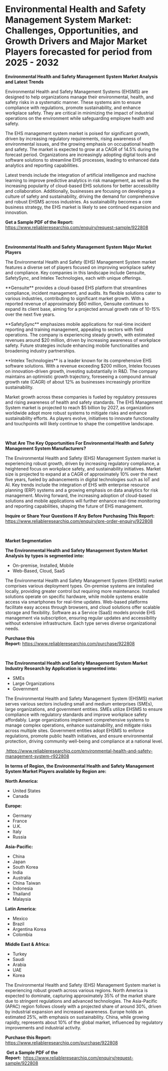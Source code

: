 <p><h1>Environmental Health and Safety Management System Market: Challenges, Opportunities, and Growth Drivers and Major Market Players forecasted for period from 2025 - 2032</h1></p><p><strong>Environmental Health and Safety Management System Market Analysis and Latest Trends</strong></p>
<p><p>Environmental Health and Safety Management Systems (EHSMS) are designed to help organizations manage their environmental, health, and safety risks in a systematic manner. These systems aim to ensure compliance with regulations, promote sustainability, and enhance workplace safety. They are critical in minimizing the impact of industrial operations on the environment while safeguarding employee health and safety.</p><p>The EHS management system market is poised for significant growth, driven by increasing regulatory requirements, rising awareness of environmental issues, and the growing emphasis on occupational health and safety. The market is expected to grow at a CAGR of 14.5% during the forecast period. Organizations are increasingly adopting digital tools and software solutions to streamline EHS processes, leading to enhanced data analytics and reporting capabilities.</p><p>Latest trends include the integration of artificial intelligence and machine learning to improve predictive analytics in risk management, as well as the increasing popularity of cloud-based EHS solutions for better accessibility and collaboration. Additionally, businesses are focusing on developing a culture of safety and sustainability, driving the demand for comprehensive and robust EHSMS across industries. As sustainability becomes a core business strategy, the EHS market is likely to see continued expansion and innovation.</p></p>
<p><strong>Get a Sample PDF of the Report:&nbsp;</strong> <a href="https://www.reliableresearchiq.com/enquiry/request-sample/922808?utm_campaign=3510&utm_medium=2&utm_source=Github&utm_content=ia&utm_term=18042025&utm_id=environmental-health-and-safety-management-system">https://www.reliableresearchiq.com/enquiry/request-sample/922808</a></p>
<p>&nbsp;</p>
<p><strong>Environmental Health and Safety Management System Major Market Players</strong></p>
<p><p>The Environmental Health and Safety (EHS) Management System market features a diverse set of players focused on improving workplace safety and compliance. Key companies in this landscape include Gensuite, SafetySync, and Intelex Technologies, each with unique offerings.</p><p>**Gensuite** provides a cloud-based EHS platform that streamlines compliance, incident management, and audits. Its flexible solutions cater to various industries, contributing to significant market growth. With a reported revenue of approximately $60 million, Gensuite continues to expand its client base, aiming for a projected annual growth rate of 10-15% over the next five years.</p><p>**SafetySync** emphasizes mobile applications for real-time incident reporting and training management, appealing to sectors with field operations. The company is experiencing steady growth, with estimated revenues around $20 million, driven by increasing awareness of workplace safety. Future strategies include enhancing mobile functionalities and broadening industry partnerships.</p><p>**Intelex Technologies** is a leader known for its comprehensive EHS software solutions. With a revenue exceeding $200 million, Intelex focuses on innovation-driven growth, investing substantially in R&D. The company maintains an optimistic growth trajectory, foreseeing a compound annual growth rate (CAGR) of about 12% as businesses increasingly prioritize sustainability.</p><p>Market growth across these companies is fueled by regulatory pressures and rising awareness of health and safety standards. The EHS Management System market is projected to reach $5 billion by 2027, as organizations worldwide adopt more robust systems to mitigate risks and enhance sustainability efforts. As players evolve, initiatives to innovate functionality and touchpoints will likely continue to shape the competitive landscape.</p></p>
<p>&nbsp;</p>
<p><strong>What Are The Key Opportunities For Environmental Health and Safety Management System Manufacturers?</strong></p>
<p><p>The Environmental Health and Safety (EHS) Management System market is experiencing robust growth, driven by increasing regulatory compliance, a heightened focus on workplace safety, and sustainability initiatives. Market size is projected to expand at a CAGR of approximately 10% over the next five years, fueled by advancements in digital technologies such as IoT and AI. Key trends include the integration of EHS with enterprise resource planning (ERP) systems and a growing emphasis on data analytics for risk management. Moving forward, the increasing adoption of cloud-based solutions and mobile applications will further enhance real-time monitoring and reporting capabilities, shaping the future of EHS management.</p></p>
<p><strong>Inquire or Share Your Questions If Any Before Purchasing This Report:</strong> <a href="https://www.reliableresearchiq.com/enquiry/pre-order-enquiry/922808?utm_campaign=3510&utm_medium=2&utm_source=Github&utm_content=ia&utm_term=18042025&utm_id=environmental-health-and-safety-management-system">https://www.reliableresearchiq.com/enquiry/pre-order-enquiry/922808</a></p>
<p>&nbsp;</p>
<p><strong>Market Segmentation</strong></p>
<p><strong>The Environmental Health and Safety Management System Market Analysis by types is segmented into:</strong></p>
<p><ul><li>On-premise, Installed, Mobile</li><li>Web-Based, Cloud, SaaS</li></ul></p>
<p><p>The Environmental Health and Safety Management System (EHSMS) market comprises various deployment types. On-premise systems are installed locally, providing greater control but requiring more maintenance. Installed solutions operate on specific hardware, while mobile systems enable access via smartphones for real-time updates. Web-based platforms facilitate easy access through browsers, and cloud solutions offer scalable storage and flexibility. Software as a Service (SaaS) models provide EHS management via subscription, ensuring regular updates and accessibility without extensive infrastructure. Each type serves diverse organizational needs.</p></p>
<p><strong>Purchase this Report:&nbsp;</strong><a href="https://www.reliableresearchiq.com/purchase/922808?utm_campaign=3510&utm_medium=2&utm_source=Github&utm_content=ia&utm_term=18042025&utm_id=environmental-health-and-safety-management-system">https://www.reliableresearchiq.com/purchase/922808</a></p>
<p>&nbsp;</p>
<p><strong>The Environmental Health and Safety Management System Market Industry Research by Application is segmented into:</strong></p>
<p><ul><li>SMEs</li><li>Large Organizations</li><li>Government</li></ul></p>
<p><p>The Environmental Health and Safety Management System (EHSMS) market serves various sectors including small and medium enterprises (SMEs), large organizations, and government entities. SMEs utilize EHSMS to ensure compliance with regulatory standards and improve workplace safety affordably. Large organizations implement comprehensive systems to manage complex operations, enhance sustainability, and mitigate risks across multiple sites. Government entities adopt EHSMS to enforce regulations, promote public health initiatives, and ensure environmental protection, driving community well-being and compliance at a national level.</p></p>
<p><a href="https://www.reliableresearchiq.com/environmental-health-and-safety-management-system-r922808?utm_campaign=3510&utm_medium=2&utm_source=Github&utm_content=ia&utm_term=18042025&utm_id=environmental-health-and-safety-management-system">&nbsp;https://www.reliableresearchiq.com/environmental-health-and-safety-management-system-r922808</a></p>
<p><strong>In terms of Region, the Environmental Health and Safety Management System Market Players available by Region are:</strong></p>
<p>
    <p> <strong> North America: </strong>
        <ul>
            <li>United States</li>
            <li>Canada</li>
        </ul>
        </p> 
    <p> <strong> Europe: </strong>
        <ul>
            <li>Germany</li>
            <li>France</li>
            <li>U.K.</li>
            <li>Italy</li>
            <li>Russia</li>
        </ul>
        </p> 
    <p> <strong> Asia-Pacific: </strong>
        <ul>
            <li>China</li>
            <li>Japan</li>
            <li>South Korea</li>
            <li>India</li>
            <li>Australia</li>
            <li>China Taiwan</li>
            <li>Indonesia</li>
            <li>Thailand</li>
            <li>Malaysia</li>
        </ul>
        </p> 
    <p> <strong> Latin America: </strong>
        <ul>
            <li>Mexico</li>
            <li>Brazil</li>
            <li>Argentina Korea</li>
            <li>Colombia</li>
        </ul>
        </p> 
    <p> <strong> Middle East & Africa: </strong>
        <ul>
            <li>Turkey</li>
            <li>Saudi</li>
            <li>Arabia</li>
            <li>UAE</li>
            <li>Korea</li>
        </ul>
    </p>
    </p>
<p><p>The Environmental Health and Safety (EHS) Management System market is experiencing robust growth across various regions. North America is expected to dominate, capturing approximately 35% of the market share due to stringent regulations and advanced technologies. The Asia-Pacific (APAC) region follows closely with a projected share of around 30%, driven by industrial expansion and increased awareness. Europe holds an estimated 25%, with emphasis on sustainability. China, while growing rapidly, represents about 10% of the global market, influenced by regulatory improvements and industrial activity.</p></p>
<p><strong>Purchase this Report: </strong><a href="https://www.reliableresearchiq.com/purchase/922808?utm_campaign=3510&utm_medium=2&utm_source=Github&utm_content=ia&utm_term=18042025&utm_id=environmental-health-and-safety-management-system">https://www.reliableresearchiq.com/purchase/922808</a></p>
<p>&nbsp;<strong>Get a Sample PDF of the Report:&nbsp;&nbsp;</strong><a href="https://www.reliableresearchiq.com/enquiry/request-sample/922808?utm_campaign=3510&utm_medium=2&utm_source=Github&utm_content=ia&utm_term=18042025&utm_id=environmental-health-and-safety-management-system">https://www.reliableresearchiq.com/enquiry/request-sample/922808</a></p>
<p><strong></strong></p>
<p><p></p><p></p><p></p></p>